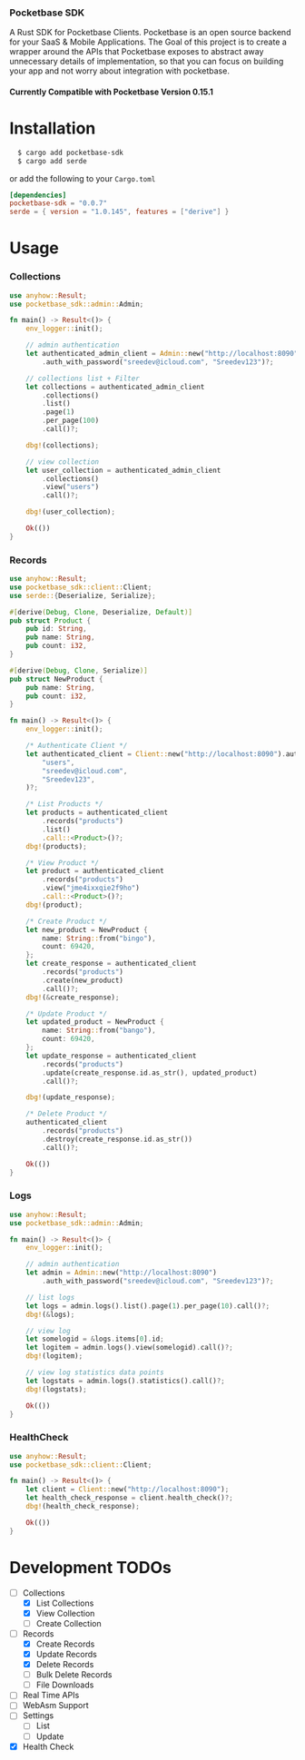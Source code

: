 ### Pocketbase SDK

A Rust SDK for Pocketbase Clients. Pocketbase is an open source backend for your SaaS & Mobile Applications. The Goal of this project is to create a wrapper around the APIs that Pocketbase exposes to abstract away unnecessary details of implementation, so that you can focus on building your app and not worry about integration with pocketbase.  

#### Currently Compatible with Pocketbase Version 0.15.1

# Installation

```bash
  $ cargo add pocketbase-sdk
  $ cargo add serde
```
or add the following to your `Cargo.toml`

```toml
[dependencies]
pocketbase-sdk = "0.0.7"
serde = { version = "1.0.145", features = ["derive"] }
```

# Usage

### Collections

```rust
use anyhow::Result;
use pocketbase_sdk::admin::Admin;

fn main() -> Result<()> {
    env_logger::init();

    // admin authentication
    let authenticated_admin_client = Admin::new("http://localhost:8090")
        .auth_with_password("sreedev@icloud.com", "Sreedev123")?;

    // collections list + Filter
    let collections = authenticated_admin_client
        .collections()
        .list()
        .page(1)
        .per_page(100)
        .call()?;

    dbg!(collections);

    // view collection
    let user_collection = authenticated_admin_client
        .collections()
        .view("users")
        .call()?;

    dbg!(user_collection);

    Ok(())
}
```

### Records
```rust
use anyhow::Result;
use pocketbase_sdk::client::Client;
use serde::{Deserialize, Serialize};

#[derive(Debug, Clone, Deserialize, Default)]
pub struct Product {
    pub id: String,
    pub name: String,
    pub count: i32,
}

#[derive(Debug, Clone, Serialize)]
pub struct NewProduct {
    pub name: String,
    pub count: i32,
}

fn main() -> Result<()> {
    env_logger::init();

    /* Authenticate Client */
    let authenticated_client = Client::new("http://localhost:8090").authenticate_with_password(
        "users",
        "sreedev@icloud.com",
        "Sreedev123",
    )?;

    /* List Products */
    let products = authenticated_client
        .records("products")
        .list()
        .call::<Product>()?;
    dbg!(products);

    /* View Product */
    let product = authenticated_client
        .records("products")
        .view("jme4ixxqie2f9ho")
        .call::<Product>()?;
    dbg!(product);

    /* Create Product */
    let new_product = NewProduct {
        name: String::from("bingo"),
        count: 69420,
    };
    let create_response = authenticated_client
        .records("products")
        .create(new_product)
        .call()?;
    dbg!(&create_response);

    /* Update Product */
    let updated_product = NewProduct {
        name: String::from("bango"),
        count: 69420,
    };
    let update_response = authenticated_client
        .records("products")
        .update(create_response.id.as_str(), updated_product)
        .call()?;

    dbg!(update_response);

    /* Delete Product */
    authenticated_client
        .records("products")
        .destroy(create_response.id.as_str())
        .call()?;

    Ok(())
}
```

### Logs

```rust
use anyhow::Result;
use pocketbase_sdk::admin::Admin;

fn main() -> Result<()> {
    env_logger::init();

    // admin authentication
    let admin = Admin::new("http://localhost:8090")
        .auth_with_password("sreedev@icloud.com", "Sreedev123")?;

    // list logs
    let logs = admin.logs().list().page(1).per_page(10).call()?;
    dbg!(&logs);

    // view log
    let somelogid = &logs.items[0].id;
    let logitem = admin.logs().view(somelogid).call()?;
    dbg!(logitem);

    // view log statistics data points
    let logstats = admin.logs().statistics().call()?;
    dbg!(logstats);

    Ok(())
}
```

### HealthCheck

```rust
use anyhow::Result;
use pocketbase_sdk::client::Client;

fn main() -> Result<()> {
    let client = Client::new("http://localhost:8090");
    let health_check_response = client.health_check()?;
    dbg!(health_check_response);

    Ok(())
}
```

# Development TODOs

* [ ] Collections
    * [x] List Collections
    * [x] View Collection
    * [ ] Create Collection
* [ ] Records
    * [x] Create Records
    * [x] Update Records
    * [x] Delete Records
    * [ ] Bulk Delete Records
    * [ ] File Downloads
* [ ] Real Time APIs
* [ ] WebAsm Support
* [ ] Settings
    * [ ] List
    * [ ] Update
* [x] Health Check
